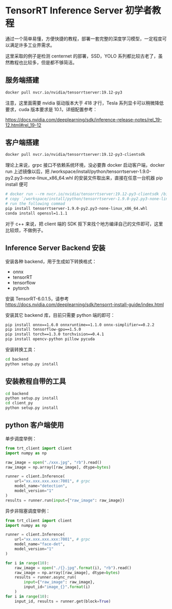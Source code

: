 

# TensorRT Inference Server 初学者教程

通过一个简单易懂，方便快捷的教程，部署一套完整的深度学习模型，一定程度可以满足许多工业界需求。

这里采取的例子是检测 centernet 的部署，SSD，YOLO 系列都比较古老了，虽然教程也比较多，但是都不够简洁。



## 服务端搭建

```sh
docker pull nvcr.io/nvidia/tensorrtserver:19.12-py3
```

注意，这里面需要 nvidia 驱动版本大于 418 才行，Tesla 系列显卡可以稍微降低要求，cuda 版本要求是 10.1，详细配置参考：

https://docs.nvidia.com/deeplearning/sdk/inference-release-notes/rel_19-12.html#rel_19-12



## 客户端搭建

```sh
docker pull nvcr.io/nvidia/tensorrtserver:19.12-py3-clientsdk
```

理论上来说，grpc 接口不依赖系统环境，没必要靠 docker 启动客户端，docker run 上述镜像以后，把 /workspace/install/python/tensorrtserver-1.9.0-py2.py3-none-linux_x86_64.whl 的安装文件取出来，直接在任意一台机器 pip install 便可

```sh
# docker run --rm nvcr.io/nvidia/tensorrtserver:19.12-py3-clientsdk /bin/bash 
# copy `/workspace/install/python/tensorrtserver-1.9.0-py2.py3-none-linux_x86_64.whl` file to any linux machine
# run the following commad
pip install tensorrtserver-1.9.0-py2.py3-none-linux_x86_64.whl
conda install openssl=1.1.1
```

对于 c++ 来说，把 client 端的 SDK 抠下来找个地方编译自己的文件即可，这里比较烦，不做例子。



## Inference Server Backend 安装

安装各种 backend，用于生成如下转换格式： 

-   onnx
-   tensorRT
-   tensorflow
-   pytorch

安装 TensorRT-6.0.1.5，请参考 https://docs.nvidia.com/deeplearning/sdk/tensorrt-install-guide/index.html

安装其它 backend 库，目前只需要 python 端的即可：

```sh
pip install onnx==1.6.0 onnxruntime==1.1.0 onnx-simplifier==0.2.2
pip install tensorflow-gpu==1.5.0
pip install torch==1.3.0 torchvision==0.4.1
pip install opencv-python pillow pycuda
```

安装转换工具：

```sh
cd backend
python setup.py install
```



## 安装教程自带的工具

```sh
cd backend
python setup.py install
cd client_py
python setup.py install
```



## python 客户端使用

单步调度举例：

```python
from trt_client import client
import numpy as np

raw_image = open("./xxx.jpg", "rb").read()
raw_image = np.array([raw_image], dtype=bytes)

runner = client.Inference(
	url="xx.xxx.xxx.xxx:7001", # grpc
	model_name="detection",
	model_version="1"
)
results = runner.run(input={"raw_image": raw_image})
```

异步非阻塞调度举例：

```python
from trt_client import client
import numpy as np

runner = client.Inference(
	url="xx.xxx.xxx.xxx:7001", # grpc
	model_name="face-det",
	model_version="1"
)

for i in range(10):
    raw_image = open("./{}.jpg".format(i), "rb").read()
	raw_image = np.array([raw_image], dtype=bytes)
	results = runner.async_run(
        input={"raw_image": raw_image}, 
        input_id="image_{}".format(i)
   	)
for i in range(10):
    input_id, results = runner.get(block=True)
```

